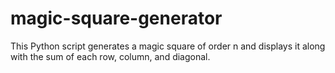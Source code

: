 # magic-square-generator
This Python script generates a magic square of order n and displays it along with the sum of each row, column, and diagonal.
